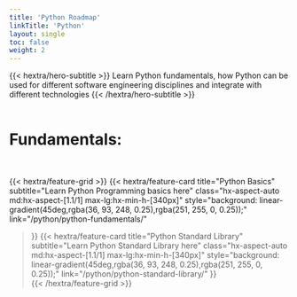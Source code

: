 ```yaml
---
title: 'Python Roadmap'
linkTitle: 'Python'
layout: single
toc: false
weight: 2
---
```



<div class="hx-mb-12">
{{< hextra/hero-subtitle >}}
  Learn Python fundamentals, how Python can be used for different software engineering disciplines and integrate with different technologies
{{< /hextra/hero-subtitle >}}
</div>


<br/>
<h1> Fundamentals: </h1>
<br/>

{{< hextra/feature-grid >}}
  {{< hextra/feature-card
    title="Python Basics"
    subtitle="Learn Python Programming basics here"
    class="hx-aspect-auto md:hx-aspect-[1.1/1] max-lg:hx-min-h-[340px]"
    style="background: linear-gradient(45deg,rgba(36, 93, 248, 0.25),rgba(251, 255, 0, 0.25));"
    link="/python/python-fundamentals/"
  >}}
  {{< hextra/feature-card
    title="Python Standard Library"
    subtitle="Learn Python Standard Library here"
    class="hx-aspect-auto md:hx-aspect-[1.1/1] max-lg:hx-min-h-[340px]"
    style="background: linear-gradient(45deg,rgba(36, 93, 248, 0.25),rgba(251, 255, 0, 0.25));"
    link="/python/python-standard-library/"
  >}}  
{{< /hextra/feature-grid >}}